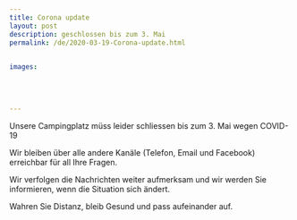 ```yaml
---
title: Corona update
layout: post
description: geschlossen bis zum 3. Mai
permalink: /de/2020-03-19-Corona-update.html

    
images: 
    
    
    
    
---
```


Unsere Campingplatz müss leider schliessen bis zum 3. Mai wegen COVID-19

Wir bleiben über alle andere Kanäle (Telefon, Email und Facebook) erreichbar für all Ihre Fragen.  

Wir verfolgen die Nachrichten weiter aufmerksam und wir werden Sie informieren, wenn die Situation sich ändert. 

Wahren Sie Distanz, bleib Gesund und pass aufeinander auf.



